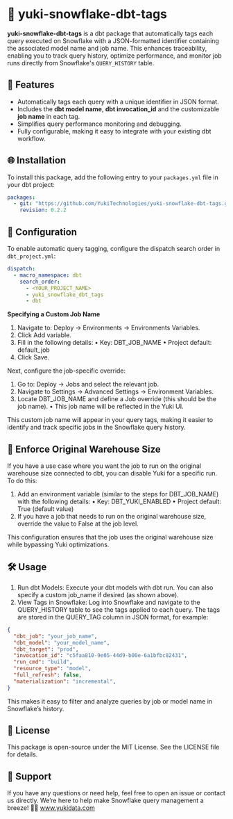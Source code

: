 # 🐧 yuki-snowflake-dbt-tags

**yuki-snowflake-dbt-tags** is a dbt package that automatically tags each query executed on Snowflake with a JSON-formatted identifier containing the associated model name and job name. This enhances traceability, enabling you to track query history, optimize performance, and monitor job runs directly from Snowflake's `QUERY_HISTORY` table.

## 🚀 Features

- Automatically tags each query with a unique identifier in JSON format.
- Includes the **dbt model name**, **dbt invocation_id** and the customizable **job name** in each tag.
- Simplifies query performance monitoring and debugging.
- Fully configurable, making it easy to integrate with your existing dbt workflow.

## 🌐 Installation

To install this package, add the following entry to your `packages.yml` file in your dbt project:

```yaml
packages:
  - git: "https://github.com/YukiTechnologies/yuki-snowflake-dbt-tags.git"
    revision: 0.2.2
```

## 🔧 Configuration

To enable automatic query tagging, configure the dispatch search order in `dbt_project.yml`:

```yaml
dispatch:
  - macro_namespace: dbt
    search_order:
      - <YOUR_PROJECT_NAME>
      - yuki_snowflake_dbt_tags
      - dbt
```

**Specifying a Custom Job Name**

1.	Navigate to: Deploy -> Environments -> Environments Variables.
2.	Click Add variable.
3.	Fill in the following details:
•	Key: DBT_JOB_NAME
•	Project default: default_job
4.	Click Save.

Next, configure the job-specific override:
1.	Go to: Deploy -> Jobs and select the relevant job.
2.	Navigate to Settings -> Advanced Settings -> Environment Variables.
3.	Locate DBT_JOB_NAME and define a Job override (this should be the job name).
•	This job name will be reflected in the Yuki UI.

This custom job name will appear in your query tags, making it easier to identify and track specific jobs in the Snowflake query history.

## 🌟 Enforce Original Warehouse Size

If you have a use case where you want the job to run on the original warehouse size connected to dbt, you can disable Yuki for a specific run. To do this:
1.	Add an environment variable (similar to the steps for DBT_JOB_NAME) with the following details:
•	Key: DBT_YUKI_ENABLED
•	Project default: True (default value)
2.	If you have a job that needs to run on the original warehouse size, override the value to False at the job level.

This configuration ensures that the job uses the original warehouse size while bypassing Yuki optimizations.


## 🛠 Usage

1.	Run dbt Models: Execute your dbt models with dbt run. You can also specify a custom job_name if desired (as shown above).
2.	View Tags in Snowflake: Log into Snowflake and navigate to the QUERY_HISTORY table to see the tags applied to each query. The tags are stored in the QUERY_TAG column in JSON format, for example:

```json
{
  "dbt_job": "your_job_name",
  "dbt_model": "your_model_name",
  "dbt_target": "prod",
  "invocation_id": "c5faa810-9e05-44d9-b00e-6a1bfbc82431",
  "run_cmd": "build",
  "resource_type": "model",
  "full_refresh": false,
  "materialization": "incremental",
}
```

This makes it easy to filter and analyze queries by job or model name in Snowflake’s history.

## 📄 License
This package is open-source under the MIT License. See the LICENSE file for details.

## 💬 Support
If you have any questions or need help, feel free to open an issue or contact us directly. We’re here to help make Snowflake query management a breeze! 🐧✨
www.yukidata.com
